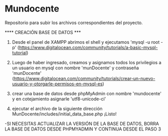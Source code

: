 ﻿# Mundocente
Repositorio para subir los archivos correspondientes del proyecto.


**** CREACIÓN BASE DE DATOS ***

1) Desde el panel de XAMPP abrimos el shell y ejecutamos 'mysql -u root -p' 
(https://www.digitalocean.com/community/tutorials/a-basic-mysql-tutorial)

2) Luego de haber ingresado, creamos y asignamos todos los privilegios a un usuario en mysql con nombre 
'munDocente' y contraseña 'munDocente' 
(https://www.digitalocean.com/community/tutorials/crear-un-nuevo-usuario-y-otorgarle-permisos-en-mysql-es)

3) crear una base de datos desde phpMyAdmin con nombre 'mundocente' y en cotejamiento asignarle 'utf8-unicode-ci'

4) ejecutar el archivo de la siguiente dirección MunDocente/includes/initial_data_base.php ¡Listo!


-SI NECESITAS ACTUALIZAR LA VERSIÓN DE LA BASE DE DATOS, BORRA LA BASE DE DATOS DESDE PHPMYADMIN Y CONTINUA DESDE EL PASO 3
